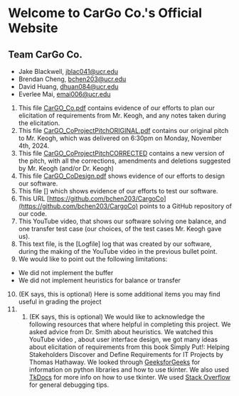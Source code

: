 # Welcome to CarGo Co.'s Official Website
## Team CarGo Co.
 - Jake Blackwell, jblac041@ucr.edu
 - Brendan Cheng, bchen203@ucr.edu
 - David Huang, dhuan084@ucr.edu
 - Everlee Mai, emai006@ucr.edu

1) This file [CarGO_Co.pdf](https://drive.google.com/file/d/1k8azH72ajFuV4qa9EQ2fr0EouEPoD1Xb/view?usp=drive_link) contains evidence of our efforts to plan our elicitation of requirements from Mr. Keogh, and any notes taken during the elicitation.
2) This file [CarGO_CoProjectPitchORIGINAL.pdf](https://drive.google.com/file/d/1SwNXSIQbf5PmzQHZAJMXbSK73pQisVSl/view?usp=drive_link) contains our original pitch to Mr. Keogh, which was delivered on 6:30pm on Monday, November 4th, 2024.
3) This file [CarGO_CoProjectPitchCORRECTED](https://drive.google.com/file/d/1yilMQILYlT_vgx3kC1Zy8xW9L-lFb603/view?usp=drive_link) contains a new version of the pitch, with all the corrections, amendments and deletions suggested by Mr. Keogh (and/or Dr. Keogh)
4) This file [CarGO_CoDesign.pdf](https://drive.google.com/file/d/1qTYpUInC99jKFFq8VghlI2QfDRS0sfge/view?usp=drive_link) shows evidence of our efforts to design our software.
5) This file [] which shows evidence of our efforts to test our software.
6) This URL [https://github.com/bchen203/CargoCo](https://github.com/bchen203/CargoCo) points to a GitHub repository of our code.
7) This YouTube video, that shows our software solving one balance, and one transfer test case (our choices, of the test cases Mr. Keogh gave us).
8) This text file, is the [Logfile] log that was created by our software, during the making of the YouTube video in the previous bullet point.
9) We would like to point out the following limitations:
- We did not implement the buffer
- We did not implement heuristics for balance or transfer
10) (EK says, this is optional) Here is some additional items you may find useful in grading the project
11) 1) (EK says, this is optional) We would like to acknowledge the following resources that where helpful in completing this project. We asked advice from Dr. Smith about
heuristics. We watched this YouTube video , about user interface design, we got many ideas about elicitation of requirements from this book Simply Put!: Helping Stakeholders Discover and Define Requirements for IT Projects by Thomas Hathaway. We looked through [GeeksforGeeks](geeksforgeeks.org) for information on python libraries and how to use tkinter. We also used [TkDocs](https://tkdocs.com/tutorial/) for more info on how to use tkinter. We used [Stack Overflow ](https://stackoverflow.com/)for general debugging tips.
